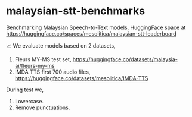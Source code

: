 # malaysian-stt-benchmarks

Benchmarking Malaysian Speech-to-Text models, HuggingFace space at https://huggingface.co/spaces/mesolitica/malaysian-stt-leaderboard

📈 We evaluate models based on 2 datasets,

1. Fleurs MY-MS test set, https://huggingface.co/datasets/malaysia-ai/fleurs-my-ms
2. IMDA TTS first 700 audio files, https://huggingface.co/datasets/mesolitica/IMDA-TTS

During test we,

1. Lowercase.
2. Remove punctuations.
